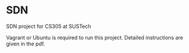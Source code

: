 # SDN
SDN project for CS305 at SUSTech

Vagrant or Ubuntu is required to run this project.
Detailed instructions are given in the pdf.
